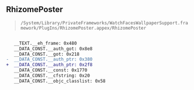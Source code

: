 ## RhizomePoster

> `/System/Library/PrivateFrameworks/WatchFacesWallpaperSupport.framework/PlugIns/RhizomePoster.appex/RhizomePoster`

```diff

   __TEXT.__eh_frame: 0x480
   __DATA_CONST.__auth_got: 0x8e8
   __DATA_CONST.__got: 0x218
-  __DATA_CONST.__auth_ptr: 0x380
+  __DATA_CONST.__auth_ptr: 0x2f8
   __DATA_CONST.__const: 0x1770
   __DATA_CONST.__cfstring: 0x20
   __DATA_CONST.__objc_classlist: 0x58

```

